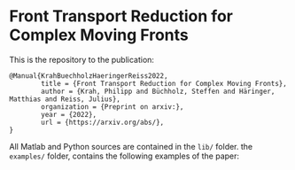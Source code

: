 # Front Transport Reduction for Complex Moving Fronts

This is the repository to the publication: 

    @Manual{KrahBuechholzHaeringerReiss2022,
            title = {Front Transport Reduction for Complex Moving Fronts},
            author = {Krah, Philipp and Büchholz, Steffen and Häringer, Matthias and Reiss, Julius},
            organization = {Preprint on arxiv:},
            year = {2022},
            url = {https://arxiv.org/abs/},
    }

All Matlab and Python sources are contained in the `lib/` folder. 
the `examples/` folder, contains the following examples of the paper:

